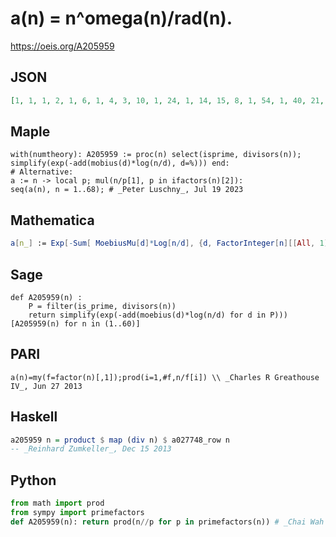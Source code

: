 # a\(n\) \= n^omega\(n\)/rad\(n\)\.
https://oeis.org/A205959
## JSON
```JSON
[1, 1, 1, 2, 1, 6, 1, 4, 3, 10, 1, 24, 1, 14, 15, 8, 1, 54, 1, 40, 21, 22, 1, 96, 5, 26, 9, 56, 1, 900, 1, 16, 33, 34, 35, 216, 1, 38, 39, 160, 1, 1764, 1, 88, 135, 46, 1, 384, 7, 250, 51, 104, 1, 486, 55, 224, 57, 58, 1, 7200, 1, 62, 189, 32, 65, 4356, 1, 136]
```
## Maple
```Maple
with(numtheory): A205959 := proc(n) select(isprime, divisors(n));
simplify(exp(-add(mobius(d)*log(n/d), d=%))) end:
# Alternative:
a := n -> local p; mul(n/p[1], p in ifactors(n)[2]):
seq(a(n), n = 1..68); # _Peter Luschny_, Jul 19 2023
```
## Mathematica
```Mathematica
a[n_] := Exp[-Sum[ MoebiusMu[d]*Log[n/d], {d, FactorInteger[n][[All, 1]]}]]; Table[a[n], {n, 1, 68}] (* _Jean-François Alcover_, Jan 15 2013 *)
```
## Sage
```Sage
def A205959(n) :
    P = filter(is_prime, divisors(n))
    return simplify(exp(-add(moebius(d)*log(n/d) for d in P)))
[A205959(n) for n in (1..60)]
```
## PARI
```PARI
a(n)=my(f=factor(n)[,1]);prod(i=1,#f,n/f[i]) \\ _Charles R Greathouse IV_, Jun 27 2013
```
## Haskell
```Haskell
a205959 n = product $ map (div n) $ a027748_row n
-- _Reinhard Zumkeller_, Dec 15 2013
```
## Python
```Python
from math import prod
from sympy import primefactors
def A205959(n): return prod(n//p for p in primefactors(n)) # _Chai Wah Wu_, Jul 12 2023
```
